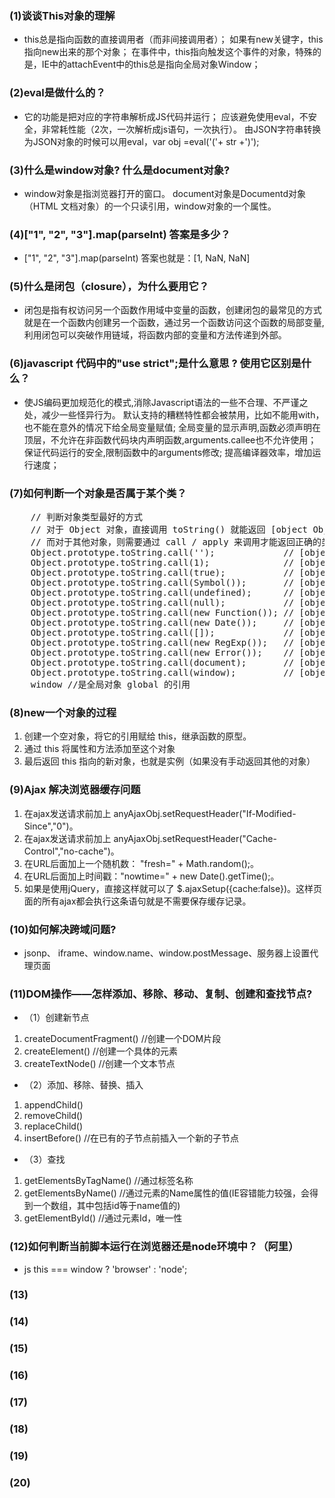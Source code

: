 ### (1)谈谈This对象的理解
+ this总是指向函数的直接调用者（而非间接调用者）； 如果有new关键字，this指向new出来的那个对象； 在事件中，this指向触发这个事件的对象，特殊的是，IE中的attachEvent中的this总是指向全局对象Window；

### (2)eval是做什么的？
+ 它的功能是把对应的字符串解析成JS代码并运行； 应该避免使用eval，不安全，非常耗性能（2次，一次解析成js语句，一次执行）。 由JSON字符串转换为JSON对象的时候可以用eval，var obj =eval('('+ str +')');

### (3)什么是window对象? 什么是document对象?
+ window对象是指浏览器打开的窗口。 document对象是Documentd对象（HTML 文档对象）的一个只读引用，window对象的一个属性。

### (4)["1", "2", "3"].map(parseInt) 答案是多少？
+ ["1", "2", "3"].map(parseInt) 答案也就是：[1, NaN, NaN]

### (5)什么是闭包（closure），为什么要用它？
+ 闭包是指有权访问另一个函数作用域中变量的函数，创建闭包的最常见的方式就是在一个函数内创建另一个函数，通过另一个函数访问这个函数的局部变量,利用闭包可以突破作用链域，将函数内部的变量和方法传递到外部。

### (6)javascript 代码中的"use strict";是什么意思 ? 使用它区别是什么？
+ 使JS编码更加规范化的模式,消除Javascript语法的一些不合理、不严谨之处，减少一些怪异行为。 默认支持的糟糕特性都会被禁用，比如不能用with，也不能在意外的情况下给全局变量赋值; 全局变量的显示声明,函数必须声明在顶层，不允许在非函数代码块内声明函数,arguments.callee也不允许使用； 保证代码运行的安全,限制函数中的arguments修改; 提高编译器效率，增加运行速度；

### (7)如何判断一个对象是否属于某个类？
<pre>
    // 判断对象类型最好的方式 
    // 对于 Object 对象，直接调用 toString() 就能返回 [object Object] 。
    // 而对于其他对象，则需要通过 call / apply 来调用才能返回正确的类型信息。 
    Object.prototype.toString.call('');             // [object String] 
    Object.prototype.toString.call(1);              // [object Number] 
    Object.prototype.toString.call(true);           // [object Boolean] 
    Object.prototype.toString.call(Symbol());       // [object Symbol] 
    Object.prototype.toString.call(undefined);      // [object Undefined] 
    Object.prototype.toString.call(null);           // [object Null] 
    Object.prototype.toString.call(new Function()); // [object Function] 
    Object.prototype.toString.call(new Date());     // [object Date] 
    Object.prototype.toString.call([]);             // [object Array] 
    Object.prototype.toString.call(new RegExp());   // [object RegExp] 
    Object.prototype.toString.call(new Error());    // [object Error] 
    Object.prototype.toString.call(document);       // [object HTMLDocument] 
    Object.prototype.toString.call(window);         // [object global] 
    window //是全局对象 global 的引用
</pre>

### (8)new一个对象的过程
1. 创建一个空对象，将它的引用赋给 this，继承函数的原型。
2. 通过 this 将属性和方法添加至这个对象
3. 最后返回 this 指向的新对象，也就是实例（如果没有手动返回其他的对象）

### (9)Ajax 解决浏览器缓存问题
1. 在ajax发送请求前加上 anyAjaxObj.setRequestHeader("If-Modified-Since","0")。
2. 在ajax发送请求前加上 anyAjaxObj.setRequestHeader("Cache-Control","no-cache")。 
3. 在URL后面加上一个随机数： "fresh=" + Math.random();。 
4. 在URL后面加上时间戳："nowtime=" + new Date().getTime();。 
5. 如果是使用jQuery，直接这样就可以了 $.ajaxSetup({cache:false})。这样页面的所有ajax都会执行这条语句就是不需要保存缓存记录。

### (10)如何解决跨域问题?
+ jsonp、 iframe、window.name、window.postMessage、服务器上设置代理页面

### (11)DOM操作——怎样添加、移除、移动、复制、创建和查找节点?
- （1）创建新节点 
1. createDocumentFragment() //创建一个DOM片段 
2. createElement() //创建一个具体的元素 
3. createTextNode() //创建一个文本节点
- （2）添加、移除、替换、插入 
1. appendChild() 
2. removeChild() 
3. replaceChild() 
4. insertBefore() //在已有的子节点前插入一个新的子节点
- （3）查找 
1. getElementsByTagName() //通过标签名称 
2. getElementsByName() //通过元素的Name属性的值(IE容错能力较强，会得到一个数组，其中包括id等于name值的) 
3. getElementById() //通过元素Id，唯一性

### (12)如何判断当前脚本运行在浏览器还是node环境中？（阿里）
+ js this === window ? 'browser' : 'node';


### (13)
### (14)
### (15)
### (16)
### (17)
### (18)
### (19)
### (20)